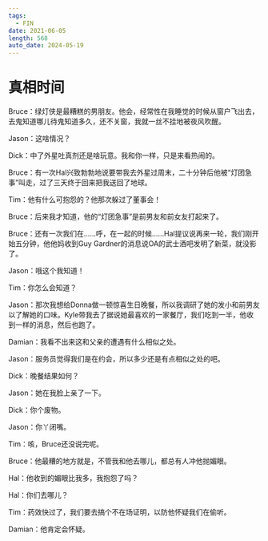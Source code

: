 ```yaml
---
tags:
  - FIN
date: 2021-06-05
length: 568
auto_date: 2024-05-19
---
```


# 真相时间

Bruce：绿灯侠是最糟糕的男朋友。他会，经常性在我睡觉的时候从窗户飞出去，去鬼知道哪儿待鬼知道多久，还不关窗，我就一丝不挂地被夜风吹醒。

Jason：这啥情况？

Dick：中了外星吐真剂还是啥玩意。我和你一样，只是来看热闹的。

Bruce：有一次Hal兴致勃勃地说要带我去外星过周末，二十分钟后他被“灯团急事”叫走，过了三天终于回来把我送回了地球。

Tim：他有什么可抱怨的？他那次躲过了董事会！

Bruce：后来我才知道，他的“灯团急事”是前男友和前女友打起来了。

Bruce：还有一次我们在……呼，在一起的时候……Hal提议说再来一轮，我们刚开始五分钟，他他妈收到Guy Gardner的消息说OA的武士酒吧发明了新菜，就没影了。

Jason：哦这个我知道！

Tim：你怎么会知道？

Jason：那次我想给Donna做一顿惊喜生日晚餐，所以我调研了她的发小和前男友以了解她的口味。Kyle带我去了据说她最喜欢的一家餐厅，我们吃到一半，他收到一样的消息，然后也跑了。

Damian：我看不出来这和父亲的遭遇有什么相似之处。

Jason：服务员觉得我们是在约会，所以多少还是有点相似之处的吧。

Dick：晚餐结果如何？

Jason：她在我脸上亲了一下。

Dick：你个废物。

Jason：你丫闭嘴。

Tim：咳，Bruce还没说完呢。

Bruce：他最糟的地方就是，不管我和他去哪儿，都总有人冲他抛媚眼。

Hal：他收到的媚眼比我多，我抱怨了吗？

Hal：你们去哪儿？

Tim：药效快过了，我们要去搞个不在场证明，以防他怀疑我们在偷听。

Damian：他肯定会怀疑。
